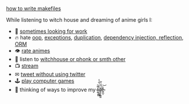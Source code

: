 [how to write makefiles](./how-to-write-makefiles.md)

While listening to witch house and dreaming of anime girls I:

- 🔭 [sometimes looking for work](https://rprtr258.github.io/cv/)
- 🔥 hate [oop](https://betterprogramming.pub/object-oriented-programming-the-trillion-dollar-disaster-92a4b666c7c7), [exceptions](https://homepages.cwi.nl/~storm/teaching/reader/Dijkstra68.pdf), [duplication](https://en.wikipedia.org/wiki/Don%27t_repeat_yourself), [dependency injection, reflection](https://en.wikipedia.org/wiki/Software_architecture), [ORM](https://en.wikipedia.org/wiki/Object–relational_mapping)
- 👁 [rate animes](https://rprtr258.github.io/watch_list.html)
- 🎵 listen to [witchhouse or phonk or smth other](https://open.spotify.com/user/21xgcujwwcwy3ak5xii4js6hy)
- 📺 [stream](https://www.twitch.tv/rprtr258)
- ✉ [tweet without using twitter](https://t.me/rprtr259)
- 🕹 [play computer games](https://steamcommunity.com/id/rprtr258)
- 🤔 thinking of ways to improve my l̶̼̘͌̀ͅͅî̴̡̝̻͇̊̒́͂́̓f̸̧̥̘͇͚́̅͒̀̃e̵͈̲͕̽̀͝
